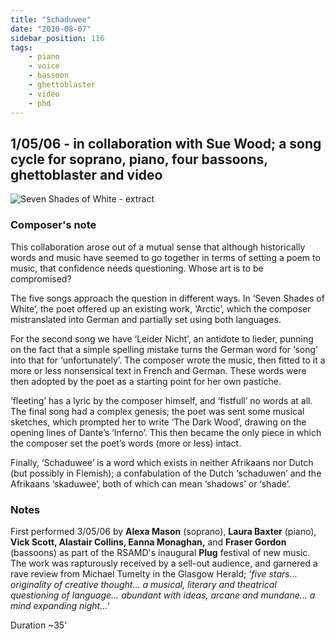 ```yaml
---
title: "Schaduwee"
date: "2010-08-07"
sidebar_position: 116
tags:
    - piano
    - voice
    - bassoon
    - ghettoblaster
    - video
    - phd
---
```


## 1/05/06 - in collaboration with Sue Wood; a song cycle for soprano, piano, four bassoons, ghettoblaster and video

![](/img/seven.png "Seven Shades of White - extract")


### Composer's note

This collaboration arose out of a mutual sense that although historically words and music have seemed to go together in terms of setting a poem to music, that confidence needs questioning. Whose art is to be compromised?

The five songs approach the question in different ways. In ‘Seven Shades of White’, the poet offered up an existing work, ‘Arctic’, which the composer mistranslated into German and partially set using both languages.

For the second song we have ‘Leider Nicht’, an antidote to lieder, punning on the fact that a simple spelling mistake turns the German word for ‘song’ into that for ‘unfortunately’. The composer wrote the music, then fitted to it a more or less nonsensical text in French and German. These words were then adopted by the poet as a starting point for her own pastiche.

‘fleeting’ has a lyric by the composer himself, and ‘fistfull’ no words at all. The final song had a complex genesis; the poet was sent some musical sketches, which prompted her to write ‘The Dark Wood’, drawing on the opening lines of Dante’s ‘Inferno’. This then became the only piece in which the composer set the poet’s words (more or less) intact.

Finally, ‘Schaduwee’ is a word which exists in neither Afrikaans nor Dutch (but possibly in Flemish); a confabulation of the Dutch ‘schaduwen’ and the Afrikaans ‘skaduwee’, both of which can mean ‘shadows’ or ‘shade’.

### Notes

First performed 3/05/06 by **Alexa Mason** (soprano), **Laura Baxter** (piano), **Vick Scott, Alastair Collins, Eanna Monaghan,** and **Fraser Gordon** (bassoons) as part of the RSAMD's inaugural **Plug** festival of new music. The work was rapturously received by a sell-out audience, and garnered a rave review from Michael Tumelty in the Glasgow Herald; _'five stars… originality of creative thought… a musical, literary and theatrical questioning of language… abundant with ideas, arcane and mundane… a mind expanding night…'_

Duration ~35'
